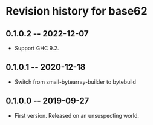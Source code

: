 # Revision history for base62

## 0.1.0.2 -- 2022-12-07

* Support GHC 9.2.

## 0.1.0.1 -- 2020-12-18

* Switch from small-bytearray-builder to bytebuild

## 0.1.0.0 -- 2019-09-27

* First version. Released on an unsuspecting world.
